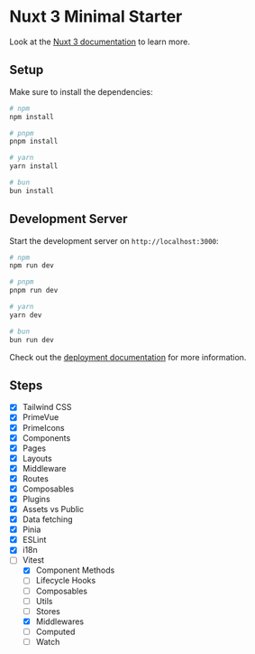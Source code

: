 # Nuxt 3 Minimal Starter

Look at the [Nuxt 3 documentation](https://nuxt.com/docs/getting-started/introduction) to learn more.

## Setup

Make sure to install the dependencies:

```bash
# npm
npm install

# pnpm
pnpm install

# yarn
yarn install

# bun
bun install
```

## Development Server

Start the development server on `http://localhost:3000`:

```bash
# npm
npm run dev

# pnpm
pnpm run dev

# yarn
yarn dev

# bun
bun run dev
```

Check out the [deployment documentation](https://nuxt.com/docs/getting-started/deployment) for more information.

## Steps

- [x] Tailwind CSS
- [x] PrimeVue
- [x] PrimeIcons
- [x] Components
- [x] Pages
- [x] Layouts
- [x] Middleware
- [x] Routes
- [x] Composables
- [x] Plugins
- [x] Assets vs Public
- [x] Data fetching
- [x] Pinia
- [x] ESLint
- [x] i18n
- [ ] Vitest
  - [x] Component Methods
  - [ ] Lifecycle Hooks
  - [ ] Composables
  - [ ] Utils
  - [ ] Stores
  - [x] Middlewares
  - [ ] Computed
  - [ ] Watch
